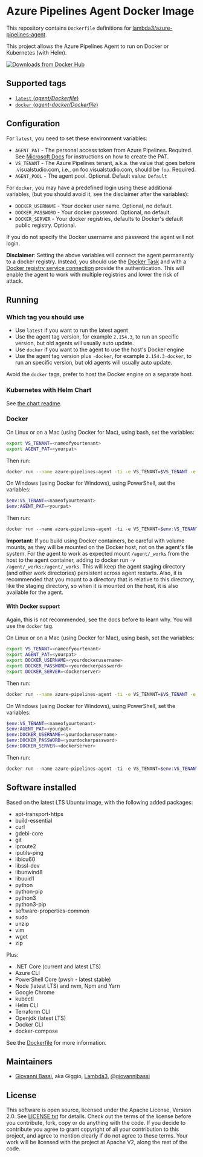# Azure Pipelines Agent Docker Image

This repository contains `Dockerfile` definitions for
[lambda3/azure-pipelines-agent](https://github.com/lambda3/docker-azure-pipelines-agent).

This project allows the Azure Pipelines Agent to run on Docker or Kubernetes
(with Helm).

[![Downloads from Docker Hub](https://img.shields.io/docker/pulls/lambda3/azure-pipelines-agent.svg)](https://registry.hub.docker.com/u/lambda3/azure-pipelines-agent)

## Supported tags

* [`latest` (*agent/Dockerfile*)](https://github.com/lambda3/docker-azure-pipelines-agent/blob/master/agent/Dockerfile)
* [`docker` (*agent-docker/Dockerfile*)](https://github.com/lambda3/docker-azure-pipelines-agent/blob/master/agent-docker/Dockerfile)

## Configuration

For `latest`, you need to set these environment variables:

* `AGENT_PAT` - The personal access token from Azure Pipelines. Required. See
  [Microsoft Docs](https://docs.microsoft.com/en-us/azure/devops/pipelines/agents/v2-linux?view=azure-devops#authenticate-with-a-personal-access-token-pat) for instructions on how to create the PAT.
* `VS_TENANT` - The Azure Pipelines tenant, a.k.a. the value that goes before .visualstudio.com, i.e., on foo.visualstudio.com, should be `foo`. Required.
* `AGENT_POOL` - The agent pool. Optional. Default value: `Default`

For `docker`, you may have a predefined login using these additional variables,
(but you should avoid it, see the disclaimer after the variables):

* `DOCKER_USERNAME` - Your docker user name. Optional, no default.
* `DOCKER_PASSWORD` - Your docker password. Optional, no default.
* `DOCKER_SERVER` - Your docker registries, defaults to Docker's default public
  registry. Optional.

If you do not specify the Docker username and password the agent will not login.

**Disclaimer**: Setting the above variables will connect the agent permanently
to a docker registry. Instead, you should use the
[Docker Task](https://docs.microsoft.com/azure/devops/pipelines/tasks/build/docker)
and with a
[Docker registry service connection](https://docs.microsoft.com/azure/devops/pipelines/library/service-endpoints#sep-docreg)
provide the authentication. This will enable the agent to work with multiple
registries and lower the risk of attack.

## Running

### Which tag you should use

* Use `latest` if you want to run the latest agent
* Use the agent tag version, for example `2.154.3`, to run an specific
version, but old agents will usually auto update.
* Use `docker` if you want to the agent to use the host's Docker engine
* Use the agent tag version plus `-docker`, for example `2.154.3-docker`, to
run an specific version, but old agents will usually auto update.

Avoid the `docker` tags, prefer to host the Docker engine on a separate host.

### Kubernetes with Helm Chart

See [the chart readme](https://github.com/Lambda3/helmcharts/blob/master/charts/azure-pipelines-agent/README.md).

### Docker

On Linux or on a Mac (using Docker for Mac), using bash, set the variables:

````bash
export VS_TENANT=<nameofyourtenant>
export AGENT_PAT=<yourpat>
````

Then run:

````bash
docker run --name azure-pipelines-agent -ti -e VS_TENANT=$VS_TENANT -e AGENT_PAT=$AGENT_PAT -d -v /agent/_works:/agent/_works lambda3/azure-pipelines-agent:latest
````

On Windows (using Docker for Windows), using PowerShell, set the variables:

````powershell
$env:VS_TENANT=<nameofyourtenant>
$env:AGENT_PAT=<yourpat>
````

Then run:

````powershell
docker run --name azure-pipelines-agent -ti -e VS_TENANT=$env:VS_TENANT -e AGENT_PAT=$env:AGENT_PAT -d lambda3/azure-pipelines-agent:latest
````

**Important**: If you build using Docker containers, be careful with volume mounts, as they
will be mounted on the Docker host, not on the agent's file system. For the
agent to work as expected mount `/agent/_works` from the host to the agent
container, adding to docker run `-v /agent/_works:/agent/_works`.
This will keep the agent staging directory (and other work directories)
persistent across agent restarts. Also, it is recommended that you mount to a
directory that is relative to this directory, like the staging directory, so
when it is mounted on the host, it is also available for the agent.

#### With Docker support

Again, this is not recommended, see the docs before to learn why. You will use
the `docker` tag.

On Linux or on a Mac (using Docker for Mac), using bash, set the variables:

````bash
export VS_TENANT=<nameofyourtenant>
export AGENT_PAT=<yourpat>
export DOCKER_USERNAME=<yourdockerusername>
export DOCKER_PASSWORD=<yourdockerpassword>
export DOCKER_SERVER=<dockerserver>
````

Then run:

````bash
docker run --name azure-pipelines-agent -ti -e VS_TENANT=$VS_TENANT -e AGENT_PAT=$AGENT_PAT -e DOCKER_USERNAME=$DOCKER_USERNAME -e DOCKER_PASSWORD=$DOCKER_PASSWORD -e DOCKER_SERVER=$DOCKER_SERVER -d --volume=/var/run/docker.sock:/var/run/docker.sock -v /agent/_works:/agent/_works lambda3/azure-pipelines-agent:docker
````

On Windows (using Docker for Windows), using PowerShell, set the variables:

````powershell
$env:VS_TENANT=<nameofyourtenant>
$env:AGENT_PAT=<yourpat>
$env:DOCKER_USERNAME=<yourdockerusername>
$env:DOCKER_PASSWORD=<yourdockerpassword>
$env:DOCKER_SERVER=<dockerserver>
````

Then run:

````powershell
docker run --name azure-pipelines-agent -ti -e VS_TENANT=$env:VS_TENANT -e AGENT_PAT=$env:AGENT_PAT -e DOCKER_USERNAME=$env:DOCKER_USERNAME -e DOCKER_PASSWORD=$env:DOCKER_PASSWORD -e DOCKER_SERVER=$env:DOCKER_SERVER -d --volume=/var/run/docker.sock:/var/run/docker.sock lambda3/azure-pipelines-agent:docker
````

## Software installed

Based on the latest LTS Ubuntu image, with the following added packages:

* apt-transport-https
* build-essential
* curl
* gdebi-core
* git
* iproute2
* iputils-ping
* libicu60
* libssl-dev
* libunwind8
* libuuid1
* python
* python-pip
* python3
* python3-pip
* software-properties-common
* sudo
* unzip
* vim
* wget
* zip

Plus:

* .NET Core (current and latest LTS)
* Azure CLI
* PowerShell Core (pwsh - latest stable)
* Node (latest LTS) and nvm, Npm and Yarn
* Google Chrome
* kubectl
* Helm CLI
* Terraform CLI
* Openjdk (latest LTS)
* Docker CLI
* docker-compose

See the
[Dockerfile](https://github.com/lambda3/docker-azure-pipelines-agent/blob/master/agent/Dockerfile)
for more information.

## Maintainers

* [Giovanni Bassi](http://blog.lambda3.com.br/L3/giovannibassi/), aka Giggio, [Lambda3](http://www.lambda3.com.br), [@giovannibassi](https://twitter.com/giovannibassi)

## License

This software is open source, licensed under the Apache License, Version 2.0.
See [LICENSE.txt](https://github.com/lambda3/azure-pipelines-agent/blob/master/LICENSE.txt) for details.
Check out the terms of the license before you contribute, fork, copy or do anything
with the code. If you decide to contribute you agree to grant copyright of all your contribution to this project, and agree to
mention clearly if do not agree to these terms. Your work will be licensed with the project at Apache V2, along the rest of the code.
